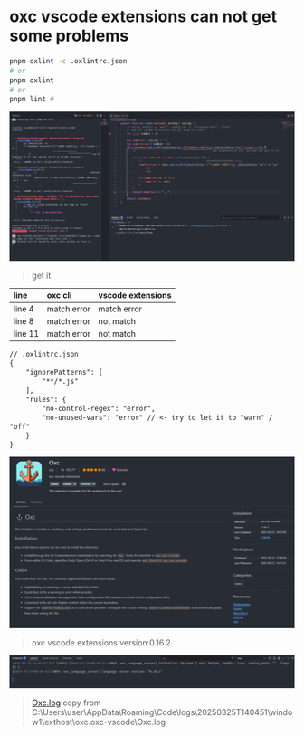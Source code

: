 # oxc vscode extensions can not get some problems


```bash
pnpm oxlint -c .oxlintrc.json
# or
pnpm oxlint
# or
pnpm lint #
```

![alt text](p.jpg)
> get it

| line    | oxc cli     | vscode extensions |
| :------ | :---------- | :---------------- |
| line 4  | match error | match error       |
| line 8  | match error | not match         |
| line 11 | match error | not match         |

```jsonc
// .oxlintrc.json
{
    "ignorePatterns": [
        "**/*.js"
    ],
    "rules": {
        "no-control-regex": "error",
        "no-unused-vars": "error" // <- try to let it to "warn" / "off"
    }
}
```

![alt text](oxc.oxc-vscode-version.jpg)
> oxc vscode extensions version:0.16.2

![alt text](log.jpg)
> [Oxc.log](./Oxc.log)
> copy from C:\Users\user\AppData\Roaming\Code\logs\20250325T140451\window1\exthost\oxc.oxc-vscode\Oxc.log
